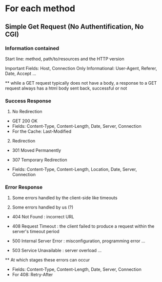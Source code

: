 # For each method
## Simple Get Request (No Authentification, No CGI)
### Information contained

Start line: method, path/to/resources and the HTTP version

Important Fields: Host, Connection
Only Informational: User-Agent, Referer, Date, Accept ...

** while a GET request typically does not have a body, a response to a GET request always has a html body sent back, successful or not

### Success Response

1) No Redirection

- GET 200 OK
- Fields: Content-Type, Content-Length, Date, Server, Connection
- For the Cache: Last-Modified

2) Redirection

- 301 Moved Permanently
- 307 Temporary Redirection

- Fields: Content-Type, Content-Length, Location, Date, Server, Connection

### Error Response

1) Some errors handled by the client-side like timeouts

2) Some errors handled by us (?)

- 404 Not Found : incorrect URL
- 408 Request Timeout : the client failed to produce a request within the server's timeout period

- 500 Internal Server Error : misconfiguration, programming error ...
- 503 Service Unavailable : server overload ...

** At which stages these errors can occur

- Fields: Content-Type, Content-Length, Date, Server, Connection
- For 408: Retry-After
